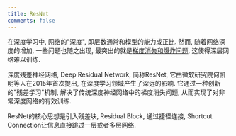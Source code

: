 ```yaml
---
title: ResNet
comments: false
---
```


在深度学习中, 网络的"深度", 即层数通常和模型的能力成正比. 然而, 随着网络深度的增加, 一些问题也随之出现, 最突出的就是[梯度消失和爆炸问题](/algorithm/neural-network/#vanishing-gradient), 这使得深层网络难以训练.

深度残差神经网络, Deep Residual Network, 简称ResNet, 它由微软研究院何凯明等人在2015年首次提出, 在深度学习领域产生了深远的影响. 它通过一种创新的"残差学习"机制, 解决了传统深度神经网络中的梯度消失问题, 从而实现了对非常深度网络的有效训练.

ResNet的核心思想是引入残差块, Residual Block, 通过捷径连接, Shortcut Connection让信息直接跳过一层或者多层网络. 
